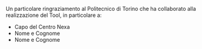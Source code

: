 Un particolare ringraziamento al Politecnico di Torino che ha collaborato alla realizzazione del Tool, in particolare a:

- Capo del Centro Nexa
- Nome e Cognome
- Nome e Cognome
